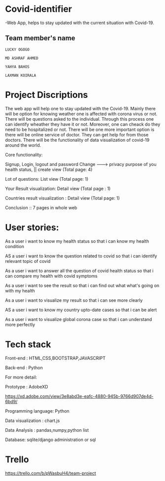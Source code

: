 # Covid-identifier
-Web App, helps to stay updated with the current situation with Covid-19.

## Team member's name

```
LUCKY OGOGO

MD ASHRAF AHMED 

YAHYA BAHOS

LAXMAN KOIRALA

```

# Project Discriptions

The web app will help one to stay updated with the Covid-19. Mainly there will be option for knowing weather one is affected with corona virus or not. There will be questions asked to the individual. Through this process one can identify wheather they have it or not. Moreover, one can cheack do they need to be hospitalized or not. There will be one more important option is there will be online service of doctor. They can get help for from those doctors. There will be the functionality of data visualization of covid-19 around the world.

Core functionality:
 
Signup, Login, logout and password Change ---> privacy purpose of you health status, || create view (Total page: 4)

Lot of questions: List view (Total page: 1)

Your Result visualization: Detail view (Total page : 1)

Countries result visualization : Detail view (Total page: 1)

Conclusion :: 7 pages in whole web


# User stories: 

As a user i want to know my health status so that i can know my health condition

AS a user i want to know the question related to covid so that i can identify relevant topic of covid

As a user i want to answer all the question of covid health status so that i can compare my health with covid symptoms

As a user i want to see the result so that i can find out what what's going on with my health

As a user i want to visualize my result so that i can see more clearly

AS a user i want to know my country upto-date cases so that i can be alert

As a user i want to visualize global corona case so that i can understand more perfectly

# Tech stack

Front-end : HTML,CSS,BOOTSTRAP,JAVASCRIPT

Back-end : Python

For more detail:


Prototype : AdobeXD

https://xd.adobe.com/view/3e8abd3e-eafc-4880-945b-9766d907de4d-6bd9/

Programming language: Python

Data visualization : chart.js

Data Analysis : pandas,numpy,python list

Database: sqlite/django administration or sql

# Trello
https://trello.com/b/pWasbuH4/team-project



